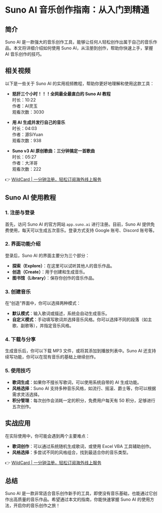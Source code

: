 # Suno AI 音乐创作指南：从入门到精通

## 简介
Suno AI 是一款强大的音乐创作工具，能够让任何人轻松创作出属于自己的音乐作品。本文将详细介绍如何使用 Suno AI，从注册到创作，帮助你快速上手，掌握 AI 音乐创作的技巧。

## 相关视频
以下是一些关于 Suno AI 的实用视频教程，帮助你更好地理解和使用这款工具：

- **怒肝三个小时！！！全网最全最直白的 Suno AI 教程**  
  时长：10:22  
  作者：AI灵玉  
  观看次数：3030

- **用 AI 生成并发行自己的音乐**  
  时长：04:03  
  作者：源SiYuan  
  观看次数：938

- **Suno v3 AI 原创歌曲：三分钟搞定一首歌曲**  
  时长：05:27  
  作者：大洋哥  
  观看次数：222

👉 [WildCard | 一分钟注册，轻松订阅海外线上服务](https://bbtdd.com/WildCard)

## Suno AI 使用教程
### 1. 注册与登录
首先，访问 Suno AI 的官方网站 `app.suno.ai` 进行注册。目前，Suno AI 提供免费使用，每天可以生成五次音乐。登录方式支持 Google 账号、Discord 账号等。

### 2. 界面功能介绍
登录后，Suno AI 的界面主要分为三个部分：
  - **探索（Explore）**：在这里可以试听其他人的音乐作品。
  - **创造（Create）**：用于创建和生成音乐。
  - **图书馆（Library）**：保存你创作的音乐作品。

### 3. 创建音乐
在“创造”界面中，你可以选择两种模式：
  - **默认模式**：输入歌词或描述，系统会自动生成音乐。
  - **自定义模式**：手动填写歌词并选择音乐风格。你可以选择不同的段落（如主歌、副歌等），并指定音乐风格。

### 4. 下载与分享
生成音乐后，你可以下载 MP3 文件，或将其添加到播放列表中。Suno AI 还支持续写功能，你可以在现有音乐的基础上继续创作。

### 5. 使用技巧
  - **歌词生成**：如果你不擅长写歌词，可以使用系统自带的 AI 生成功能。
  - **风格选择**：Suno AI 支持多种音乐风格，如流行、摇滚、爵士等，你可以根据需求灵活选择。
  - **积分管理**：每次创作会消耗一定的积分，免费用户每天有 50 积分，足够进行五次创作。

## 实战应用
在实际使用中，你可能会遇到两个主要难点：
  - **歌词创作**：可以通过系统随机生成歌词，或使用 Excel VBA 工具辅助创作。
  - **风格选择**：多尝试不同的风格组合，找到最适合你的音乐类型。

👉 [WildCard | 一分钟注册，轻松订阅海外线上服务](https://bbtdd.com/WildCard)

## 总结
Suno AI 是一款非常适合音乐创作新手的工具，即使没有音乐基础，也能通过它创作出高质量的音乐作品。希望通过本文的指南，你能快速掌握 Suno AI 的使用方法，开启你的音乐创作之旅！